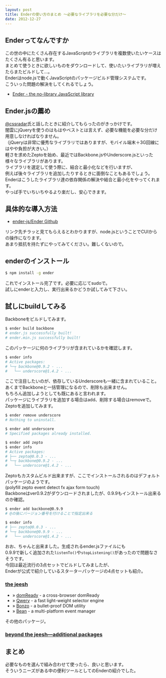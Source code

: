 ```yaml
---
layout: post
title: Enderの使い方のまとめ 〜必要なライブラリを必要な分だけ〜
date: 2012-12-27
---
```


## Enderってなんですか

この世の中にたくさん存在するJavaScriptのライブラリを複数使いたいケースはたくさん有ると思います。  
まとめて使うときに欲しいものをダウンロードして、使いたいライブラリが増えたらまたビルドして…。  
Enderはnode.jsで動くJavaScriptのパッケージビルド管理システムです。  
こういった問題の解決をしてくれるでしょう。  

- [Ender - the no-library JavaScript library](http://ender.jit.su/)

## Ender.jsの薦め

[@cssradar](http://twitter.com/cssradar)氏と話したときに紹介してもらったのがきっかけです。  
闇雲にjQueryを使うのはもはやベストとは言えず、必要な機能を必要な分だけ用意しなければなりません。  
（jQueryは非常に優秀なライブラリではありますが、モバイル端末＋3G回線にはやや負担が大きい。）  
軽さを求めたZeptoを始め、最近ではBackbone.jsやUnderscore.jsといった様々なライブラリがあります。  
ライブラリを選定して使う際に、結合と最小化などを行いますが、  
例えば後々ライブラリを追加したりするときに面倒なこともあるでしょう。  
Enderはこうしたライブラリ達の依存関係の解決や結合と最小化をやってくれます。  
やっぱ手でいちいちやるより楽だし、安心できます。  

## 具体的な導入方法

- [ender-js/Ender Github](https://github.com/ender-js/Ender)

リンク先チラッと見てもらえるとわかりますが、node.jsということでCUIからの操作になります。  
あまり抵抗を持たずにやってみてください。難しくないので。  

## enderのインストール

```sh
$ npm install -g ender
```

これでインストール完了です。必要に応じてsudoで。  
試しにenderと入力し、実行出来るかどうか試してみて下さい。  

## 試しにbuildしてみる

Backboneをビルドしてみます。  

```sh
$ ender build backbone
# ender.js successfully built!
# ender.min.js successfully built!
```

このパッケージに何のライブラリが含まれているかを確認します。  

```sh
$ ender info
# Active packages:
# └─┬ backbone@0.9.2 - ...
#   └── underscore@1.4.2 - ...
```

ここで注目したいのが、依存しているUnderscoreも一緒に含まれていること。  
あくまでBackboneと一括管理になるので、削除も出来ません。  
もちろん追加しようとしても既にあると言われます。  
パッケージにライブラリを追加する場合はadd、削除する場合はremoveで。  
Zeptoを追加してみます。  

```sh
$ ender remove underscore
# Nothing to uninstall.

$ ender add underscore
# Specified packages already installed.

$ ender add zepto
$ ender info
# Active packages:
# ├── zepto@0.0.3 - ...
# └─┬ backbone@0.9.2 - ...
#   └── underscore@1.4.2 - ...
```

Zeptoもカスタムビルド出来ますが、ここでインストールされるのはデフォルトパッケージのようです。  
(polyfill zepto event detect fx ajax form touch)  
Backboneはver0.9.2がダウンロードされましたが、0.9.9もインストール出来るのか確認。  

```sh
$ ender add backbone@0.9.9
# @の後にバージョン番号を付けることで指定出来る

$ ender info
# ├── zepto@0.0.3 - ...
# └─┬ backbone@0.9.9 - ...
#   └── underscore@1.4.2 - ...
```

おお、ちゃんと出来ました。生成されるender.jsファイルにも  
0.9.9で新しく追加された`listenTo()`や`stopListening()`があったので問題なさそうです。  
今回は最近流行の3点セットでビルドしてみましたが、  
Enderが公式で紹介しているスターターパッケージの4点セットも紹介。  

### [the jeesh](http://ender.jit.su/#jeesh)

- » [domReady](https://github.com/ded/domready) - a cross-browser domReady
- » [Qwery](https://github.com/ded/qwery) - a fast light-weight selector engine
- » [Bonzo](https://github.com/ded/bonzo) - a bullet-proof DOM utility
- » [Bean](https://github.com/fat/bean) - a multi-platform event manager

その他のパッケージ。  

### [beyond the jeesh—additional packages](http://ender.jit.su/#additionalpackages)

## まとめ

必要なものを選んで組み合わせて使ったら、良いと思います。  
そういうニーズがある中の便利ツールとしてのEnderの紹介でした。  